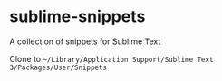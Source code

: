 # sublime-snippets
A collection of snippets for Sublime Text

Clone to `~/Library/Application Support/Sublime Text 3/Packages/User/Snippets`
